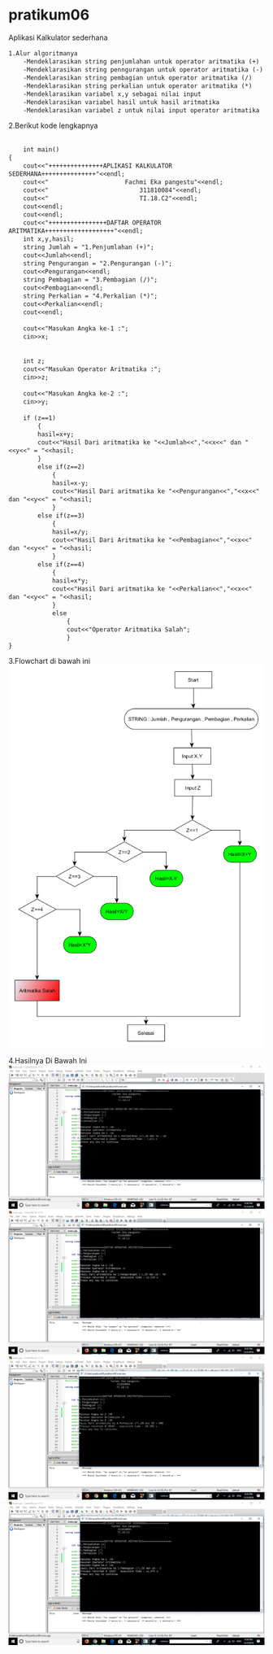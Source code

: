 # pratikum06


Aplikasi Kalkulator sederhana

```
1.Alur algoritmanya
	-Mendeklarasikan string penjumlahan untuk operator aritmatika (+)
	-Mendeklarasikan string penngurangan untuk operator aritmatika (-)	
	-Mendeklarasikan string pembagian untuk operator aritmatika (/)
	-Mendeklarasikan string perkalian untuk operator aritmatika (*)
	-Mendeklarasikan variabel x,y sebagai nilai input
	-Mendeklarasikan variabel hasil untuk hasil aritmatika
	-Mendeklarasikan variabel z untuk nilai input operator aritmatika
```
2.Berikut kode lengkapnya
```

    int main()
{
    cout<<"+++++++++++++++APLIKASI KALKULATOR SEDERHANA+++++++++++++++"<<endl;
    cout<<"                     Fachmi Eka pangestu"<<endl;
    cout<<"                         311810084"<<endl;
    cout<<"                         TI.18.C2"<<endl;
    cout<<endl;
    cout<<endl;
    cout<<"++++++++++++++++DAFTAR OPERATOR ARITMATIKA+++++++++++++++++++"<<endl;
    int x,y,hasil;
    string Jumlah = "1.Penjumlahan (+)";
    cout<<Jumlah<<endl;
    string Pengurangan = "2.Pengurangan (-)";
    cout<<Pengurangan<<endl;
    string Pembagian = "3.Pembagian (/)";
    cout<<Pembagian<<endl;
    string Perkalian = "4.Perkalian (*)";
    cout<<Perkalian<<endl;
    cout<<endl;

    cout<<"Masukan Angka ke-1 :";
    cin>>x;


    int z;
    cout<<"Masukan Operator Aritmatika :";
    cin>>z;

    cout<<"Masukan Angka ke-2 :";
    cin>>y;

    if (z==1)
        {
        hasil=x+y;
        cout<<"Hasil Dari aritmatika ke "<<Jumlah<<","<<x<<" dan "<<y<<" = "<<hasil;
        }
        else if(z==2)
            {
            hasil=x-y;
            cout<<"Hasil Dari aritmatika ke "<<Pengurangan<<","<<x<<" dan "<<y<<" = "<<hasil;
            }
        else if(z==3)
            {
            hasil=x/y;
            cout<<"Hasil Dari Aritmatika ke "<<Pembagian<<","<<x<<" dan "<<y<<" = "<<hasil;
            }
        else if(z==4)
            {
            hasil=x*y;
            cout<<"Hasil Dari aritmatika ke "<<Perkalian<<","<<x<<" dan "<<y<<" = "<<hasil;
            }
            else
                {
                cout<<"Operator Aritmatika Salah";
                }
}
```
3.Flowchart di bawah ini
![img](https://github.com/fahmieka21/pratikum06/blob/master/flowchart.png)

4.Hasilnya Di Bawah Ini
![img](https://github.com/fahmieka21/pratikum06/blob/master/penjumlahan.png)
![img](https://github.com/fahmieka21/pratikum06/blob/master/pengurangan.png)
![img](https://github.com/fahmieka21/pratikum06/blob/master/perkalian.png)
![img](https://github.com/fahmieka21/pratikum06/blob/master/pembagian.png)